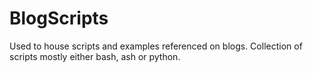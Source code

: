 # BlogScripts
Used to house scripts and examples referenced on blogs. Collection of scripts mostly either bash, ash or python.
